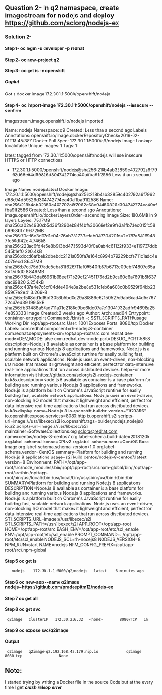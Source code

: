 
## Question 2- In q2 namespace, create imagestream for nodejs and deploy https://github.com/sclorg/nodejs-ex 

### Solution 2- 

#### Step 1- oc login -u developer -p redhat

#### Step 2- oc new-project q2 

#### Step 3- oc get is -n openshift 
##### Ouptut
Got a docker image 172.30.1.1:5000/openshift/nodejs 

#### Step 4- oc import-image 172.30.1.1:5000/openshift/nodejs --insecure --confirm 

imagestream.image.openshift.io/nodejs imported

Name:			nodejs
Namespace:		q9
Created:		Less than a second ago
Labels:			<none>
Annotations:		openshift.io/image.dockerRepositoryCheck=2019-02-01T18:45:38Z
Docker Pull Spec:	172.30.1.1:5000/q9/nodejs
Image Lookup:		local=false
Unique Images:		1
Tags:			1

latest
  tagged from 172.30.1.1:5000/openshift/nodejs
    will use insecure HTTPS or HTTP connections

  * 172.30.1.1:5000/openshift/nodejs@sha256:218b4ab32859c402792a6f7962d68e94d59826d304742774ea40affba91f2586
      Less than a second ago

Image Name:	nodejs:latest
Docker Image:	172.30.1.1:5000/openshift/nodejs@sha256:218b4ab32859c402792a6f7962d68e94d59826d304742774ea40affba91f2586
Name:		sha256:218b4ab32859c402792a6f7962d68e94d59826d304742774ea40affba91f2586
Created:	Less than a second ago
Annotations:	image.openshift.io/dockerLayersOrder=ascending
Image Size:	180.6MB in 9 layers
Layers:		75.17MB	sha256:a02a4930cb5d36f3290eb84f4bfa30668ef2e9fe3a1fb73ec015fc58b9958b17
		9.672MB	sha256:70cd6e3d07d1e04c76ab381733edeb047304201da2e787a54169487fc50df42e
		4.746kB	sha256:223ac6fd4e5e8b913bd473593d40f0a0ab4c61122f9334e119737ddb545b1ef0
		200.4kB	sha256:dccd6afbeb2dbebdc2121a050fa7e164c8994b79229bcfe711c1adc4e4079ecd
		86.47MB	sha256:b7cd75d97ede5cba81f626711af09540fb87b6713e09cbf74807d65a3df7d3d0
		8.849MB	sha256:75b443da66961b98eef71b29cf21451176dd2b9ca60c6a7691b5f637dac99820
		2.254kB	sha256:c437a4e7c6cf04dde494e3a2be8e531c1eb6a608c0b9529f64bb2385967e2e41
		3.269kB	sha256:ef508dd1df6bf3056b5bd0c29a8f886e62150527c9ab6dad4d5e76772cd7ed39
		199.5kB	sha256:fb33488a57ad711a01e2188c9be6fdc07a7e13041032adfc94698a254e893333
Image Created:	2 weeks ago
Author:		<none>
Arch:		amd64
Entrypoint:	container-entrypoint
Command:	/bin/sh -c $STI_SCRIPTS_PATH/usage
Working Dir:	/opt/app-root/src
User:		1001
Exposes Ports:	8080/tcp
Docker Labels:	com.redhat.component=rh-nodejs8-container
		com.redhat.deployments-dir=/opt/app-root/src
		com.redhat.dev-mode=DEV_MODE:false
		com.redhat.dev-mode.port=DEBUG_PORT:5858
		description=Node.js 8 available as container is a base platform for building and running various Node.js 8 applications and frameworks. Node.js is a platform built on Chrome's JavaScript runtime for easily building fast, scalable network applications. Node.js uses an event-driven, non-blocking I/O model that makes it lightweight and efficient, perfect for data-intensive real-time applications that run across distributed devices.
		help=For more information visit https://github.com/sclorg/s2i-nodejs-container
		io.k8s.description=Node.js 8 available as container is a base platform for building and running various Node.js 8 applications and frameworks. Node.js is a platform built on Chrome's JavaScript runtime for easily building fast, scalable network applications. Node.js uses an event-driven, non-blocking I/O model that makes it lightweight and efficient, perfect for data-intensive real-time applications that run across distributed devices.
		io.k8s.display-name=Node.js 8
		io.openshift.builder-version="1f79356"
		io.openshift.expose-services=8080:http
		io.openshift.s2i.scripts-url=image:///usr/libexec/s2i
		io.openshift.tags=builder,nodejs,nodejs8
		io.s2i.scripts-url=image:///usr/libexec/s2i
		maintainer=SoftwareCollections.org <sclorg@redhat.com>
		name=centos/nodejs-8-centos7
		org.label-schema.build-date=20181205
		org.label-schema.license=GPLv2
		org.label-schema.name=CentOS Base Image
		org.label-schema.schema-version=1.0
		org.label-schema.vendor=CentOS
		summary=Platform for building and running Node.js 8 applications
		usage=s2i build <SOURCE-REPOSITORY> centos/nodejs-8-centos7:latest <APP-NAME>
		version=8
Environment:	PATH=/opt/app-root/src/node_modules/.bin/:/opt/app-root/src/.npm-global/bin/:/opt/app-root/src/bin:/opt/app-root/bin:/usr/local/sbin:/usr/local/bin:/usr/sbin:/usr/bin:/sbin:/bin
		SUMMARY=Platform for building and running Node.js 8 applications
		DESCRIPTION=Node.js 8 available as container is a base platform for building and running various Node.js 8 applications and frameworks. Node.js is a platform built on Chrome's JavaScript runtime for easily building fast, scalable network applications. Node.js uses an event-driven, non-blocking I/O model that makes it lightweight and efficient, perfect for data-intensive real-time applications that run across distributed devices.
		STI_SCRIPTS_URL=image:///usr/libexec/s2i
		STI_SCRIPTS_PATH=/usr/libexec/s2i
		APP_ROOT=/opt/app-root
		HOME=/opt/app-root/src
		BASH_ENV=/opt/app-root/etc/scl_enable
		ENV=/opt/app-root/etc/scl_enable
		PROMPT_COMMAND=. /opt/app-root/etc/scl_enable
		NODEJS_SCL=rh-nodejs8
		NODEJS_VERSION=8
		NPM_RUN=start
		NAME=nodejs
		NPM_CONFIG_PREFIX=/opt/app-root/src/.npm-global

#### Step 5 oc get is 

       nodejs    172.30.1.1:5000/q2/nodejs   latest    6 minutes ago

#### Step 6 oc new-app --name q2image nodejs~https://github.com/pradeepitm12/nodejs-ex 

#### Step 7 oc get all 

#### Step 8 oc get svc 

     q2image   ClusterIP   172.30.236.32   <none>        8080/TCP   1m
#### Step 9 oc expose svc/q2image 

#### Output 
     q2image   q2image-q2.192.168.42.179.nip.io             q2image    8080-tcp                 None



## Note:
I started trying by writing a Docker file in the source Code but at the every time I get ***crash reloop error***
      





